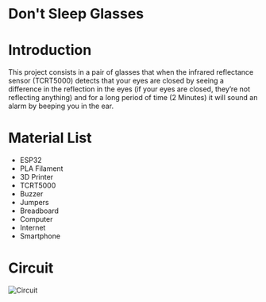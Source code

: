 # Don't Sleep Glasses
# Introduction
This project consists in a pair of glasses that when the infrared reflectance sensor (TCRT5000) detects that your eyes are closed by seeing a difference in the reflection in the eyes (if your eyes are closed, they’re not reflecting anything) and for a long period of time (2 Minutes) it will sound an alarm by beeping you in the ear.

# Material List
*	ESP32
*	PLA Filament 
*	3D Printer
*	TCRT5000
*	Buzzer
*	Jumpers
*	Breadboard
*	Computer
*	Internet
*	Smartphone



# Circuit
![Circuit](https://cdn.discordapp.com/attachments/958865240915841024/996731174741348393/unknown.png)
